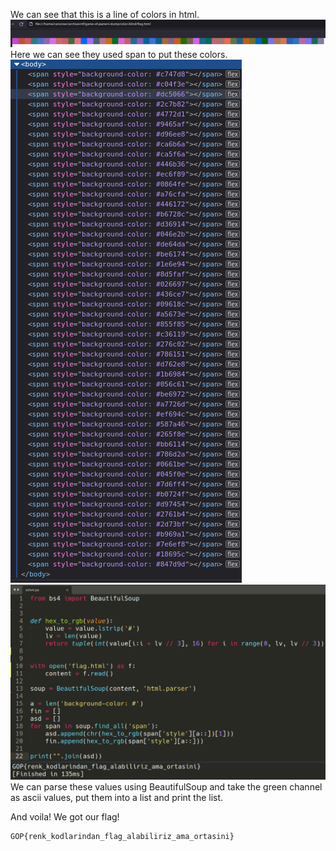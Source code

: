 We can see that this is a line of colors in html.<br>
![](solution00.png)
Here we can see they used span to put these colors.<br>
![](solution01.png)
<br>
![](solution02.png)
<br>
We can parse these values using BeautifulSoup and take the green channel as ascii values, put them into a list and print the list.

And voila! We got our flag!
```
GOP{renk_kodlarindan_flag_alabiliriz_ama_ortasini}
```
